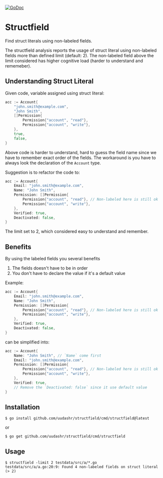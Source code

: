 [![GoDoc](https://godoc.org/github.com/uudashr/structfield?status.svg)](https://godoc.org/github.com/uudashr/structfield)
# Structfield
Find struct literals using non-labeled fields.

The structfield analysis reports the usage of struct literal using non-labeled fields more than defined limit (default: 2). The non-labeled field above the limit considered has higher cognitive load (harder to understand and rememeber).

## Understanding Struct Literal

Given code, variable assigned using struct literal:
```go
acc := Account{
    "john.smith@example.com",
    "John Smith",
    []Permission{
        Permission{"account", "read"},
        Permission{"account", "write"},
    },
    true,
    false,
}
```

Above code is harder to understand, hard to guess the field name since we have to remember exact order of the fields. The workaround is you have to always look the declaration of the `Account` type.

Suggestion is to refactor the code to:
```go
acc := Account{
    Email: "john.smith@example.com",
    Name: "John Smith",
    Permission: []Permission{
        Permission{"account", "read"}, // Non-labeled here is still ok
        Permission{"account", "write"},
    },
    Verified: true,
    Deactivated: false,
}
```

The limit set to 2, which considered easy to understand and remember.

## Benefits
By using the labeled fields you several benefits

1. The fields doesn't have to be in order
2. You don't have to declare the value if it's a default value

Example:
```go
acc := Account{
    Email: "john.smith@example.com",
    Name: "John Smith",
    Permission: []Permission{
        Permission{"account", "read"}, // Non-labeled here is still ok
        Permission{"account", "write"},
    },
    Verified: true,
    Deactivated: false,
}
```

can be simplified into:
```go
acc := Account{
    Name: "John Smith", // `Name` come first
    Email: "john.smith@example.com",
    Permission: []Permission{
        Permission{"account", "read"}, // Non-labeled here is still ok
        Permission{"account", "write"},
    },
    Verified: true,
    // Remove the `Deactivated: false` since it use default value
}
```

## Installation
```
$ go install github.com/uudashr/structfield/cmd/structfield@latest
```

or

```
$ go get github.com/uudashr/structfield/cmd/structfield
```

## Usage

```
$ structfield -limit 2 testdata/src/a/*.go
testdata/src/a/a.go:20:9: Found 4 non-labeled fields on struct literal (> 2)
```